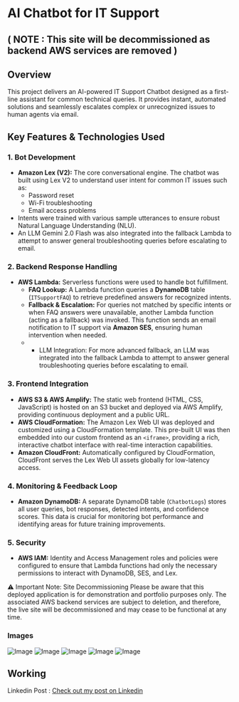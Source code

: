 # AI Chatbot for IT Support 
## ( NOTE : This site will be decommissioned as backend AWS services are removed )
## Overview
This project delivers an AI-powered IT Support Chatbot designed as a first-line assistant for common technical queries. It provides instant, automated solutions and seamlessly escalates complex or unrecognized issues to human agents via email.

## Key Features & Technologies Used

### 1. Bot Development
* **Amazon Lex (V2):** The core conversational engine. The chatbot was built using Lex V2 to understand user intent for common IT issues such as:
    * Password reset
    * Wi-Fi troubleshooting
    * Email access problems
* Intents were trained with various sample utterances to ensure robust Natural Language Understanding (NLU).
* An LLM Gemini 2.0 Flash was also integrated into the fallback Lambda to attempt to answer general troubleshooting queries before escalating to email.

### 2. Backend Response Handling
* **AWS Lambda:** Serverless functions were used to handle bot fulfillment.
    * **FAQ Lookup:** A Lambda function queries a **DynamoDB** table (`ITSupportFAQ`) to retrieve predefined answers for recognized intents.
    * **Fallback & Escalation:** For queries not matched by specific intents or when FAQ answers were unavailable, another Lambda function (acting as a fallback) was invoked. This function sends an email notification to IT support via **Amazon SES**, ensuring human intervention when needed.
    * * LLM Integration: For more advanced fallback, an LLM  was integrated into the fallback Lambda to attempt to answer general troubleshooting queries before escalating to email.

### 3. Frontend Integration
* **AWS S3 & AWS Amplify:** The static web frontend (HTML, CSS, JavaScript) is hosted on an S3 bucket and deployed via AWS Amplify, providing continuous deployment and a public URL.
* **AWS CloudFormation:** The Amazon Lex Web UI was deployed and customized using a CloudFormation template. This pre-built UI was then embedded into our custom frontend as an `<iframe>`, providing a rich, interactive chatbot interface with real-time interaction capabilities.
* **Amazon CloudFront:** Automatically configured by CloudFormation, CloudFront serves the Lex Web UI assets globally for low-latency access.

### 4. Monitoring & Feedback Loop
* **Amazon DynamoDB:** A separate DynamoDB table (`ChatbotLogs`) stores all user queries, bot responses, detected intents, and confidence scores. This data is crucial for monitoring bot performance and identifying areas for future training improvements.

### 5. Security
* **AWS IAM:** Identity and Access Management roles and policies were configured to ensure that Lambda functions had only the necessary permissions to interact with DynamoDB, SES, and Lex.

⚠️ Important Note: Site Decommissioning
Please be aware that this deployed application is for demonstration and portfolio purposes only. The associated AWS backend services are subject to deletion, and therefore, the live site will be decommissioned and may cease to be functional at any time.

### Images

![Image](https://github.com/user-attachments/assets/b99bd9ba-1d65-43d6-ae69-c6043499417b)
![Image](https://github.com/user-attachments/assets/90c64aad-92a3-4841-b448-dd301d528d80)
![Image](https://github.com/user-attachments/assets/ca2d4f50-edec-4a3a-bae3-ae9a3cc9d18e)
![Image](https://github.com/user-attachments/assets/84f310ea-20b6-4974-bc07-e71a45201cb2)
![Image](https://github.com/user-attachments/assets/738476b0-6df8-4ef1-b687-da6a3d06019c)



##  Working 
Linkedin Post :
[Check out my post on Linkedin ](https://www.linkedin.com/posts/rishikesh-pednekar-3184091b6_aws-amazonlex-serverless-activity-7346815262043574272-lukF?utm_source=share&utm_medium=member_desktop&rcm=ACoAADJADoQBeyCNvqjBwPaVPERgqjqyWRwWgN4)
